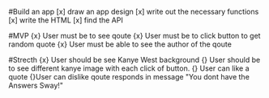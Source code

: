 #Build an app
[x] draw an app design 
[x] write out the necessary functions
[x]  write the HTML 
[x]  find the API

#MVP
{x} User must be to see qoute
{x} User must be to click button to get random quote
{x}  User must be able to see the author of the qoute

#Strecth
{x} User should be see Kanye West background
{} User should be to see different kanye image with each click of button.
{} User can like a quote
{}User can dislike qoute responds in message "You dont have the Answers Sway!"